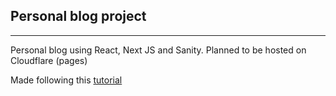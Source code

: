 ## Personal blog project
---

Personal blog using React, Next JS and Sanity. Planned to be hosted on Cloudflare (pages)

Made following this [tutorial](https://www.sanity.io/blog/build-your-own-blog-with-sanity-and-next-js)